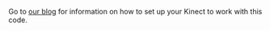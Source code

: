 Go to [our blog](http://ese350.github.com/MewtwoProject/) for
information on how to set up your Kinect to work with this code.